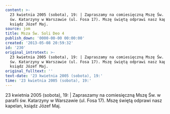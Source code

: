 ```yaml
---
content: >-
  23 kwietnia 2005 (sobota), 19: | Zapraszamy na comiesięczną Mszę Św. w parafii
  św. Katarzyny w Warszawie (ul. Fosa 17). Mszę świętą odprawi nasz kapelan,
  ksiądz Józef Maj.
source: jom
title: Msza Św. Soli Deo 4
publish_down: '0000-00-00 00:00:00'
created: '2013-05-08 20:59:32'
id: '230'
original_introtext: >-
  23 kwietnia 2005 (sobota), 19: | Zapraszamy na comiesięczną Mszę Św. w parafii
  św. Katarzyny w Warszawie (ul. Fosa 17). Mszę świętą odprawi nasz kapelan,
  ksiądz Józef Maj.
original_fulltext: ''
text-date: '23 kwietnia 2005 (sobota), 19:'
time: '23 kwietnia 2005 (sobota), 19:'
---
```

23 kwietnia 2005 (sobota), 19: | Zapraszamy na comiesięczną Mszę Św. w parafii św. Katarzyny w Warszawie (ul. Fosa 17). Mszę świętą odprawi nasz kapelan, ksiądz Józef Maj.

<!--{{json:{"created_date":"2013-05-08 20:59:32","publish_down":"0000-00-00 00:00:00","id":"230"}}}-->